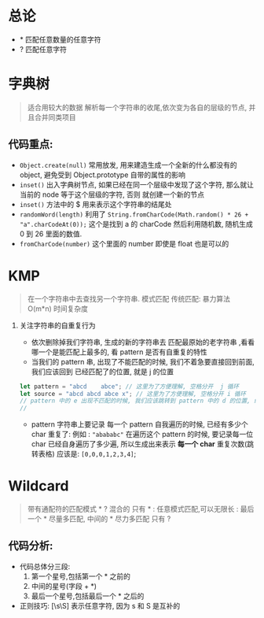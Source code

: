 # 总论

-   \* 匹配任意数量的任意字符
-   ? 匹配任意字符

# 字典树

> 适合用较大的数据
> 解析每一个字符串的收尾,依次变为各自的层级的节点, 并且合并同类项目

## 代码重点:

-   `Object.create(null)` 常用放发, 用来建造生成一个全新的什么都没有的 object, 避免受到 Object.prototype 自带的属性的影响
-   `inset()` 出入字典树节点, 如果已经在同一个层级中发现了这个字符, 那么就让当前的 node 等于这个层级的字符, 否则 就创建一个新的节点
-   `inset()` 方法中的 \$ 用来表示这个字符串的结尾处
-   `randomWord(length)` 利用了 `String.fromCharCode(Math.random() * 26 + "a".charCodeAt(0));` 这个是找到 a 的 charCode 然后利用随机数, 随机生成 0 到 26 里面的数值.
-   `fromCharCode(number)` 这个里面的 number 即使是 float 也是可以的

# KMP

> 在一个字符串中去查找另一个字符串. 模式匹配
> 传统匹配: 暴力算法 O(m\*n) 时间复杂度

1.  关注字符串的自重复行为

    -   依次删除掉我们字符串, 生成的新的字符串去 匹配最原始的老字符串 ,看看哪一个是能匹配上最多的, 看 pattern 是否有自重复的特性
    -   当我们的 pattern 串, 出现了不能匹配的时候, 我们不着急要直接回到前面, 我们应该回到 已经匹配了的位置, 就是 j 的位置

    ```javascript
    let pattern = "abcd    abce"; // 这里为了方便理解, 空格分开  j 循环
    let source = "abcd abcd abce x"; // 这里为了方便理解, 空格分开 i 循环
    // pattern 中的 e 出现不匹配的时候, 我们应该跳转到 pattern 中的 d 的位置, 继续跟 source 去比较,看看是否跟 source 继续匹配上, 因为 pattern 的自身重复性, 我们知道 只有 pattern 中的 e 匹配不上,但是 abc 在 source 中肯定是匹配上的, 所以 j 应该跳到 pattern 中的'd', 继续跟 source 匹配
    //
    ```

    -   pattern 字符串上要记录 每一个 pattern 自我遍历的时候, 已经有多少个 char 重复了: 例如 : `"abababc"` 在遍历这个 pattern 的时候, 要记录每一位 char 已经自身遍历了多少遍, 所以生成出来表示 **每一个 char** 重复次数(跳转表格) 应该是: `[0,0,0,1,2,3,4]`;

# Wildcard

> 带有通配符的匹配模式 \* ? 混合的
> 只有 \* : 任意模式匹配,可以无限长 : 最后一个 \* 尽量多匹配, 中间的 \* 尽力多匹配
> 只有 ?

## 代码分析:

-   代码总体分三段:
    1. 第一个星号,包括第一个 \* 之前的
    2. 中间的星号(字段 + \*)
    3. 最后一个星号,包括最后一个 \* 之后的
-   正则技巧: [\\s\\S] 表示任意字符, 因为 s 和 S 是互补的
